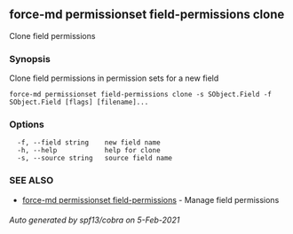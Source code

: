 ## force-md permissionset field-permissions clone

Clone field permissions

### Synopsis

Clone field permissions in permission sets for a new field

```
force-md permissionset field-permissions clone -s SObject.Field -f SObject.Field [flags] [filename]...
```

### Options

```
  -f, --field string    new field name
  -h, --help            help for clone
  -s, --source string   source field name
```

### SEE ALSO

* [force-md permissionset field-permissions](force-md_permissionset_field-permissions.md)	 - Manage field permissions

###### Auto generated by spf13/cobra on 5-Feb-2021
